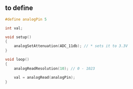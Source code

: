 ## to define
```C++
#define analogPin 5
```
```C++
int val;
```
```C++
void setup()
{
    analogSetAttenuation(ADC_11db); // * sets it to 3.3V
}
```
```C++
void loop()
{
    analogReadResolution(10); // 0 - 1023

    val = analogRead(analogPin);
}
```
